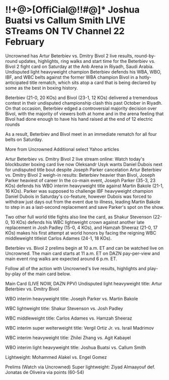 # !!+@>[OffiCial@!!#@]* Joshua Buatsi vs Callum Smith LIVE STreams ON TV Channel 22 February

Uncrowned has Artur Beterbiev vs. Dmitry Bivol 2 live results, round-by-round updates, highlights, ring walks and start time for the Beterbiev vs. Bivol 2 fight card on Saturday at the Anb Arena in Riyadh, Saudi Arabia. Undisputed light heavyweight champion Beterbiev defends his WBA, WBO, IBF, and WBC belts against the former WBA champion Bivol in a hotly-anticipated title rematch, which sits atop a card that is being declared by some as the best in boxing history.

Beterbiev (21-0, 20 KOs) and Bivol (23-1, 12 KOs) delivered a tremendous contest in their undisputed championship clash this past October in Riyadh. On that occasion, Beterbiev edged a controversial majority decision over Bivol, with the majority of viewers both at home and in the arena feeling that Bivol had done enough to have his hand raised at the end of 12 electric rounds

As a result, Beterbiev and Bivol meet in an immediate rematch for all four belts on Saturday.

More from Uncrowned
Additional select Yahoo articles

Artur Beterbiev vs. Dmitry Bivol 2 live stream online: Watch today's blockbuster boxing card live now
Oleksandr Usyk wants Daniel Dubois next for undisputed title bout despite Joseph Parker cancelation
Artur Beterbiev vs. Dmitry Bivol 2 weigh-in results: Beterbiev heavier than Bivol, Joseph Parker heaviest of career
In the co-main event, Joseph Parker (35-3, 23 KOs) defends his WBO interim heavyweight title against Martin Bakole (21-1, 16 KOs). Parker was supposed to challenge IBF heavyweight champion Daniel Dubois in Saturday's co-feature, however Dubois was forced to withdraw just days out from the event due to illness, leading Martin Bakole to step in as a last-second replacement and save Parker's spot on the show.

Two other full world title fights also line the card, as Shakur Stevenson (22-0, 10 KOs) defends his WBC lightweight crown against another late replacement in Josh Padley (15-0, 4 KOs), and Hamzah Sheeraz (21-0, 17 KOs) makes his first attempt at world honors by facing the reigning WBC middleweight titleist Carlos Adames (24-1, 18 KOs).

Beterbiev vs. Bivol 2 prelims begin at 10 a.m. ET and can be watched live on Uncrowned. The main card starts at 11 a.m. ET on DAZN pay-per-view and main event ring walks are expected around 6 p.m. ET.

Follow all of the action with Uncrowned's live results, highlights and play-by-play of the main card below.

Main Card (LIVE NOW, DAZN PPV)
Undisputed light heavyweight title: Artur Beterbiev vs. Dmitry Bivol

WBO interim heavyweight title: Joseph Parker vs. Martin Bakole

WBC lightweight title: Shakur Stevenson vs. Josh Padley

WBC middleweight title: Carlos Adames vs. Hamzah Sheeraz

WBC interim super welterweight title: Vergil Ortiz Jr. vs. Israil Madrimov

WBC interim heavyweight title: Zhilei Zhang vs. Agit Kabayel

WBO interim light heavyweight title: Joshua Buatsi vs. Callum Smith

Lightweight: Mohammed Alakel vs. Engel Gomez

Prelims (Watch via Uncrowned)
Super lightweight: Ziyad Almaayouf def. Jonatas de Oliveira via points (60-54)
